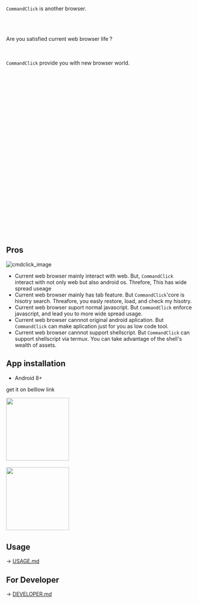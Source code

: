 
<br>    
<br>
<br>
<br>
<br>    
<br>
<br>
<br>

`CommandClick` is another browser.

<br>
<br>
<br>
Are you satisfied current web browser life ? 
<br>
<br>
<br>

`CommandClick` provide you with new browser world.  

<br>
<br>
<br>
<br>
<br>
<br>
<br>    
<br>
<br>
<br>
<br>    
<br>
<br>
<br>
<br>    
<br>
<br>
<br>
<br>    
<br>
<br>
<br>
<br>    
<br>
<br>
<br>

Pros
----

![cmdclick_image](https://user-images.githubusercontent.com/55217593/199425521-3f088fcc-93b0-4a84-a9fd-c75418f40654.png)  
- Current web browser mainly interact with web. But, `CommandClick` interact with not only web but also android os. Threfore, This has wide spread useage  
- Current web browser mainly has tab feature. But `CommandClick`'core is  hisotry search. Threafore, you easly restore, load, and check my hisotry.
- Current web browser suport normal javascript. But `CommandClick` enforce javascript, and lead you to more wide spread usage.
- Current web browser cannnot original android aplication. But `CommandClick` can make aplication just for you as low code tool. 
- Current web browser cannnot support shellscript. But `CommandClick` can support shellscript via termux. You can take advantage of the shell's wealth of assets.


App installation
-----  
- Android 8+

get it on belllow link  
  
<a href="https://github.com/puutaro/CommandClick/releases" target="_blank"><img src="https://img.shields.io/github/v/release/puutaro/CommandClick"  width="170"></a>　　

<a href="https://apt.izzysoft.de/fdroid/index/apk/com.puutaro.commandclick/" target="_blank"><img src="https://gitlab.com/IzzyOnDroid/repo/-/raw/master/assets/IzzyOnDroid.png" width="170"></a>　　



Usage
------

<p>-> <a href="https://github.com/puutaro/CommandClick/blob/master/USAGE.md" target="_blank">USAGE.md</a></p> 


For Developer
--------

<p>-> <a href="https://github.com/puutaro/CommandClick/blob/master/DEVELOPER.md" target="_blank">DEVELOPER.md</a></p> 




